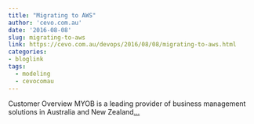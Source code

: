 ```yaml
---
title: "Migrating to AWS"
author: 'cevo.com.au'
date: '2016-08-08'
slug: migrating-to-aws
link: https://cevo.com.au/devops/2016/08/08/migrating-to-aws.html
categories:
- bloglink
tags:
  - modeling
  - cevocomau
---
```


Customer Overview MYOB is a leading provider of business management solutions in Australia and New Zealand[... <i class="fas fa-external-link-alt"></i>](https://cevo.com.au/devops/2016/08/08/migrating-to-aws.html)

